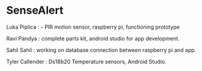 # SenseAlert

Luka Piplica : - PIR motion sensor, raspberry pi, functioning prototype

Ravi Pandya : complete parts kit, android studio for app development.

Sahil Sahil : working on database connection between raspberry pi and app.

Tyler Callender : Ds18b20 Temperature sensors, Android Studio.
